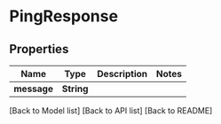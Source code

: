 # PingResponse

## Properties

| Name        | Type       | Description | Notes |
| ----------- | ---------- | ----------- | ----- |
| **message** | **String** |             |       |

\[Back to Model list] \[Back to API list] \[Back to README]

